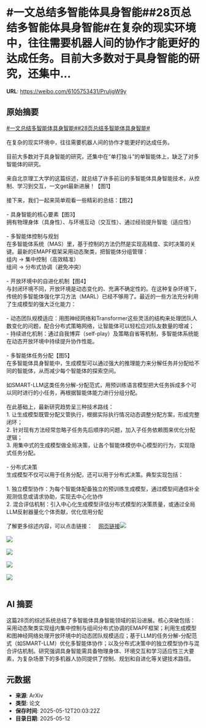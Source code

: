 # #一文总结多智能体具身智能##28页总结多智能体具身智能#在复杂的现实环境中，往往需要机器人间的协作才能更好的达成任务。目前大多数对于具身智能的研究，还集中...

**URL**: https://weibo.com/6105753431/PruljgW9y

## 原始摘要

<a href="https://m.weibo.cn/search?containerid=231522type%3D1%26t%3D10%26q%3D%23%E4%B8%80%E6%96%87%E6%80%BB%E7%BB%93%E5%A4%9A%E6%99%BA%E8%83%BD%E4%BD%93%E5%85%B7%E8%BA%AB%E6%99%BA%E8%83%BD%23&amp;extparam=%23%E4%B8%80%E6%96%87%E6%80%BB%E7%BB%93%E5%A4%9A%E6%99%BA%E8%83%BD%E4%BD%93%E5%85%B7%E8%BA%AB%E6%99%BA%E8%83%BD%23" data-hide=""><span class="surl-text">#一文总结多智能体具身智能#</span></a><a href="https://m.weibo.cn/search?containerid=231522type%3D1%26t%3D10%26q%3D%2328%E9%A1%B5%E6%80%BB%E7%BB%93%E5%A4%9A%E6%99%BA%E8%83%BD%E4%BD%93%E5%85%B7%E8%BA%AB%E6%99%BA%E8%83%BD%23&amp;extparam=%2328%E9%A1%B5%E6%80%BB%E7%BB%93%E5%A4%9A%E6%99%BA%E8%83%BD%E4%BD%93%E5%85%B7%E8%BA%AB%E6%99%BA%E8%83%BD%23" data-hide=""><span class="surl-text">#28页总结多智能体具身智能#</span></a><br><br>在复杂的现实环境中，往往需要机器人间的协作才能更好的达成任务。<br><br>目前大多数对于具身智能的研究，还集中在“单打独斗”的单智能体上，缺乏了对多智能体的研究。<br><br>来自北京理工大学的这篇综述，就总结了许多前沿的多智能体具身智能技术，从控制、学习到交互，一文get最新进展！【图1】<br><br>接下来，我们一起来简单观看一些精彩的总结：【图2】<br><br>- 具身智能的核心要素【图3】<br>拥有物理身体（具身性）、与环境互动（交互性）、通过经验提升智能（适应性）<br><br>- 多智能体控制与规划<br>在多智能体系统（MAS）里，基于控制的方法仍然是实现高精度、实时决策的关键。最新的EMAPF框架采用动态聚类，把智能体分组管理：<br>组内 → 集中控制（高效精准）<br>组间 → 分布式协调（避免冲突）<br><br>- 开放环境中的自进化机制【图4】<br>与封闭环境不同，开放环境是动态变化的、充满不确定性的。在这种复杂环境下，传统的多智能体强化学习方法（MARL）已经不够用了。最近的一些方法充分利用了生成模型的强大泛化能力：<br><br>- 动态团队规模适应：用图神经网络和Transformer这些灵活的结构来处理团队人数变化的问题，配合分布式策略网络，让智能体可以轻松应对队友数量的增减；<br>- 持续进化机制：通过自我博弈（self-play）及策略自省等机制，多智能体系统能在动态开放环境中持续提升协作性能。<br><br>- 多智能体任务分配【图5】<br>在多智能体具身智能中，生成模型可以通过强大的推理能力来分解任务并分配给不同的智能体，从而减少每个智能体的探索空间。<br><br>如SMART-LLM这类任务分解-分配范式，用预训练语言模型把大任务拆成多个可以同时进行的小任务，再根据智能体能力进行分组分配。<br><br>在此基础上，最新研究趋势呈三种技术路线：<br>1. 让生成模型既管分配又管执行，根据实际执行情况动态调整分配方案，形成完整闭环；<br>2. 针对现有方法经常忽略子任务先后顺序的问题，加入子任务依赖图来优化分配逻辑；<br>3. 用集中式的生成模型做全局决策，让各个智能体模仿中心模型的行为，实现隐式任务分配。<br><br>- 分布式决策<br>生成模型不仅可以用于任务分配，还可以用于分布式决策。典型实现包括：<br><br>1. 独立模型协作：为每个智能体配备独立的预训练生成模型，通过模型间通信补全观测信息或请求协助，实现去中心化协作<br>2. 混合评估机制：引入中心化生成模型评估分布式模型的决策质量，或通过全局LLM反射器量化个体贡献，优化信用分配<br><br>了解更多综述内容，可以点击链接：<a href="https://weibo.cn/sinaurl?u=https%3A%2F%2Farxiv.org%2Fabs%2F2505.05108" data-hide=""><span class="url-icon"><img style="width: 1rem;height: 1rem" src="https://h5.sinaimg.cn/upload/2015/09/25/3/timeline_card_small_web_default.png" referrerpolicy="no-referrer"></span><span class="surl-text">网页链接</span></a><img style="" src="https://tvax3.sinaimg.cn/large/006Fd7o3gy1i1csaurdkdj314e1dm4kr.jpg" referrerpolicy="no-referrer"><br><br><img style="" src="https://tvax2.sinaimg.cn/large/006Fd7o3gy1i1csavt0gij30y00bk45b.jpg" referrerpolicy="no-referrer"><br><br><img style="" src="https://tvax4.sinaimg.cn/large/006Fd7o3gy1i1csaxdy3nj312g0hadof.jpg" referrerpolicy="no-referrer"><br><br><img style="" src="https://tvax3.sinaimg.cn/large/006Fd7o3gy1i1csaz0y80j30zk0cqqcm.jpg" referrerpolicy="no-referrer"><br><br><img style="" src="https://tvax3.sinaimg.cn/large/006Fd7o3gy1i1csb1ukizj310g0n4dxm.jpg" referrerpolicy="no-referrer"><br><br>

## AI 摘要

这篇28页的综述系统总结了多智能体具身智能领域的前沿进展。核心突破包括：采用动态聚类实现组内集中控制与组间分布式协调的EMAPF框架；利用生成模型和图神经网络处理开放环境中的动态团队规模适应；基于LLM的任务分解-分配范式（如SMART-LLM）优化多智能体协作；以及分布式决策中的独立模型协作与混合评估机制。研究强调具身智能需具备物理身体、环境交互和学习适应性三大要素，为复杂场景下的多机器人协同提供了控制、规划和自进化等关键技术路径。

## 元数据

- **来源**: ArXiv
- **类型**: 论文
- **保存时间**: 2025-05-12T20:03:22Z
- **目录日期**: 2025-05-12
